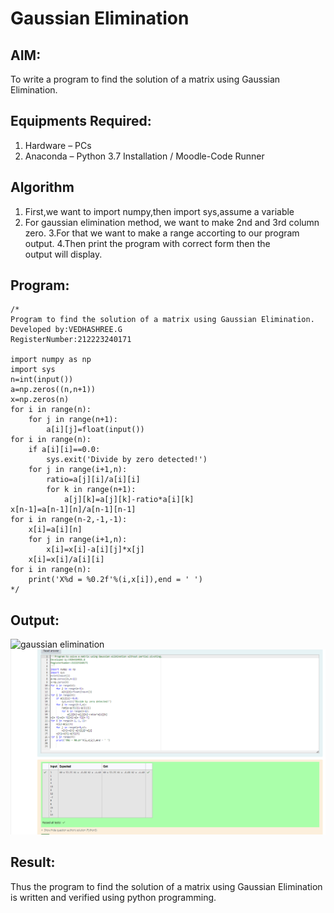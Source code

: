 # Gaussian Elimination
## AIM:
To write a program to find the solution of a matrix using Gaussian Elimination.
## Equipments Required:
1. Hardware – PCs
2. Anaconda – Python 3.7 Installation / Moodle-Code Runner
## Algorithm
1. First,we want to import numpy,then import sys,assume a variable 
2. For gaussian elimination method, we want to make 2nd and 3rd column zero.
3.For that we want to make a range accorting to our program output. 
4.Then print the program with correct form then the output will display.
## Program:
```
/*
Program to find the solution of a matrix using Gaussian Elimination.
Developed by:VEDHASHREE.G
RegisterNumber:212223240171

import numpy as np
import sys
n=int(input())
a=np.zeros((n,n+1))
x=np.zeros(n)
for i in range(n):
    for j in range(n+1):
        a[i][j]=float(input())
for i in range(n):
    if a[i][i]==0.0:
        sys.exit('Divide by zero detected!')
    for j in range(i+1,n):
        ratio=a[j][i]/a[i][i]
        for k in range(n+1):
            a[j][k]=a[j][k]-ratio*a[i][k]
x[n-1]=a[n-1][n]/a[n-1][n-1]
for i in range(n-2,-1,-1):
    x[i]=a[i][n]
    for j in range(i+1,n):
        x[i]=x[i]-a[i][j]*x[j]
    x[i]=x[i]/a[i][i]
for i in range(n):
    print('X%d = %0.2f'%(i,x[i]),end = ' ')
*/
```
## Output:
![gaussian elimination]()
![alt text](py6.png)
## Result:
Thus the program to find the solution of a matrix using Gaussian Elimination is written and verified using python programming.

